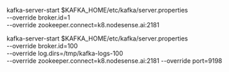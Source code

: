 
kafka-server-start $KAFKA_HOME/etc/kafka/server.properties \
  --override broker.id=1 \
  --override zookeeper.connect=k8.nodesense.ai:2181
  
  

kafka-server-start $KAFKA_HOME/etc/kafka/server.properties \
  --override broker.id=100 \
  --override log.dirs=/tmp/kafka-logs-100 \
  --override zookeeper.connect=k8.nodesense.ai:2181
  --override port=9198
  